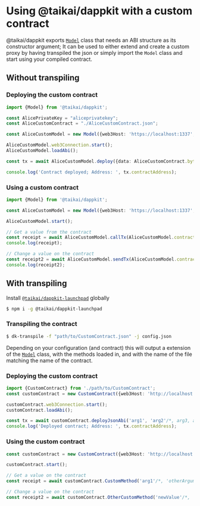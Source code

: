 # Using @taikai/dappkit with a custom contract
@taikai/dappkit exports [`Model`](https://sdk.dappkit.dev/classes/Model.html) class that needs an ABI structure as its constructor argument; It can be used to either extend and create a custom proxy by having transpiled the json or simply import the `Model` class and start using your compiled contract.

## Without transpiling

### Deploying the custom contract
```typescript
import {Model} from '@taikai/dappkit';

const AlicePrivateKey = "aliceprivatekey";
const AliceCustomContract = "./AliceCustomContract.json";

const AliceCustomModel = new Model({web3Host: 'https://localhost:1337', privateKey: AlicePrivateKey}, AliceCustomContract.abi);

AliceCustomModel.web3Connection.start();
AliceCustomModel.loadAbi();

const tx = await AliceCustomModel.deploy({data: AliceCustomContract.bytecode, arguments: []}, AliceCustomModel.web3Connection.Account);

console.log('Contract deployed; Address: ', tx.contractAddress);
```

### Using a custom contract
```typescript
import {Model} from '@taikai/dappkit';

const AliceCustomModel = new Model({web3Host: 'https://localhost:1337', privateKey: AlicePrivateKey}, AliceCustomContract.abi, '0xCustomContractAddress');

AliceCustomModel.start();

// Get a value from the contract
const receipt = await AliceCustomModel.callTx(AliceCustomModel.contract.methods.CustomMethod('arg1'/*, 'otherArgument', ...etc */));
console.log(receipt);

// Change a value on the contract
const receipt2 = await AliceCustomModel.sendTx(AliceCustomModel.contract.methods.OtherCustomMethod('newValue'/*, 'otherArgument', ...etc */));
console.log(receipt2);
```

## With transpiling
Install [`@taikai/dappkit-launchpad`](https://github.com/taikai/dappkit-launchpad) globally
```bash
$ npm i -g @taikai/dappkit-launchpad
```

### Transpiling the contract
```bash
$ dk-transpile -f "path/to/CustomContract.json" -j config.json
```

Depending on your configuration (and contract) this will output a extension of the [`Model`](https://sdk.dappkit.dev/classes/Model.html) class, with the methods loaded in, and with the name of the file matching the name of the contract.

### Deploying the custom contract

```typescript
import {CustomContract} from './path/to/CustomContract';
const customContract = new CustomContract({web3Host: 'http://localhost:1337', privateKey: '0xPrivateKey'});

customContract.web3Connection.start();
customContract.loadAbi();

const tx = await customContract.deployJsonAbi('arg1', 'arg2'/*, arg3, arg4, ...etc*/);
console.log('Deployed contract; Address: ', tx.contractAddress);
```

### Using the custom contract
```typescript
const customContract = new CustomContract({web3Host: 'http://localhost:1337', privateKey: '0xPrivateKey'});

customContract.start();

// Get a value on the contract
const receipt = await customContract.CustomMethod('arg1'/*, 'otherArgument', ...etc */);

// Change a value on the contract
const receipt2 = await customContract.OtherCustomMethod('newValue'/*, 'otherArgument', ...etc */)
```